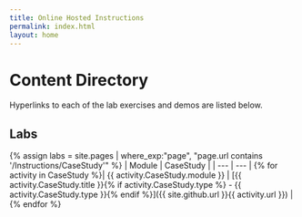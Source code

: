 ```yaml
---
title: Online Hosted Instructions
permalink: index.html
layout: home
---
```


# Content Directory

Hyperlinks to each of the lab exercises and demos are listed below.

## Labs

{% assign labs = site.pages | where_exp:"page", "page.url contains '/Instructions/CaseStudy'" %}
| Module | CaseStudy |
| --- | --- | 
{% for activity in CaseStudy  %}| {{ activity.CaseStudy.module }} | [{{ activity.CaseStudy.title }}{% if activity.CaseStudy.type %} - {{ activity.CaseStudy.type }}{% endif %}]({{ site.github.url }}{{ activity.url }}) |
{% endfor %}


